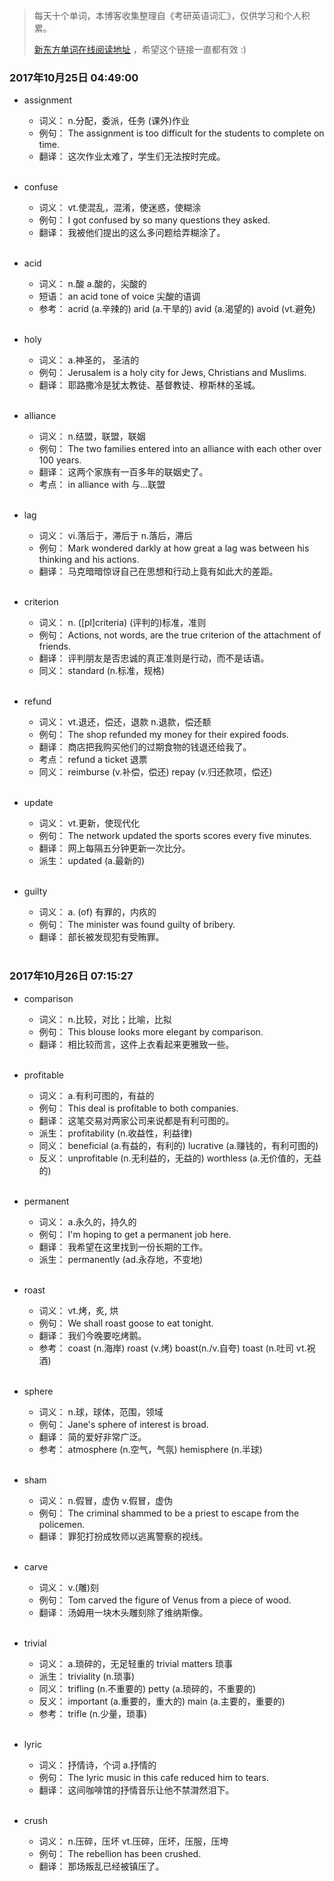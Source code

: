 > 每天十个单词，本博客收集整理自《考研英语词汇》，仅供学习和个人积累。
>
> [新东方单词在线阅读地址](http://download.dogwood.com.cn/online/kychlx/iPhone.html) ，希望这个链接一直都有效 :)


### 2017年10月25日 04:49:00

- assignment
  * 词义：  n.分配，委派，任务 (课外)作业
  * 例句：  The assignment is too difficult for the students to complete on time.
  * 翻译：  这次作业太难了，学生们无法按时完成。
  <br>

- confuse
  * 词义：  vt.使混乱，混淆，使迷惑，使糊涂 
  * 例句：  I got confused by so many questions they asked.
  * 翻译：  我被他们提出的这么多问题给弄糊涂了。
  <br>
 
- acid
  * 词义：  n.酸 a.酸的，尖酸的  
  * 短语：  an acid tone of voice 尖酸的语调
  * 参考：  acrid (a.辛辣的) arid (a.干旱的) avid (a.渴望的) avoid (vt.避免)
  <br>

- holy
  * 词义：  a.神圣的， 圣洁的
  * 例句：  Jerusalem is a holy city for Jews, Christians and Muslims.
  * 翻译：  耶路撒冷是犹太教徒、基督教徒、穆斯林的圣城。
  <br>

- alliance
  * 词义：  n.结盟，联盟，联姻
  * 例句：  The two families entered into an alliance with each other over 100 years.
  * 翻译：  这两个家族有一百多年的联姻史了。
  * 考点：  in alliance with 与...联盟
  <br>

- lag
  * 词义：  vi.落后于，滞后于 n.落后，滞后
  * 例句：  Mark wondered darkly at how great a lag was between his thinking and his actions.
  * 翻译：  马克暗暗惊讶自己在思想和行动上竟有如此大的差距。
  <br>

- criterion
  * 词义：  n. ([pl]criteria) (评判的)标准，准则
  * 例句：  Actions, not words, are the true criterion of the attachment of friends.
  * 翻译：  评判朋友是否忠诚的真正准则是行动，而不是话语。
  * 同义：  standard (n.标准，规格)
  <br>

- refund
  * 词义：  vt.退还，偿还，退款 n.退款，偿还额
  * 例句：  The shop refunded my money for their expired foods.
  * 翻译：  商店把我购买他们的过期食物的钱退还给我了。
  * 考点：  refund a ticket 退票
  * 同义：  reimburse (v.补偿，偿还) repay (v.归还款项，偿还)
  <br>

- update
  * 词义：  vt.更新，使现代化
  * 例句：  The network updated the sports scores every five minutes.
  * 翻译：  网上每隔五分钟更新一次比分。
  * 派生：  updated (a.最新的)
  <br>

- guilty
  * 词义：  a. (of) 有罪的，内疚的
  * 例句：  The minister was found guilty of bribery.
  * 翻译：  部长被发现犯有受贿罪。
  <br>

### 2017年10月26日 07:15:27

- comparison
  * 词义：  n.比较，对比；比喻，比拟
  * 例句：  This blouse looks more elegant by comparison.
  * 翻译：  相比较而言，这件上衣看起来更雅致一些。
  <br>

- profitable
  * 词义：  a.有利可图的，有益的
  * 例句：  This deal is profitable to both companies.
  * 翻译：  这笔交易对两家公司来说都是有利可图的。
  * 派生：  profitability (n.收益性，利益律)
  * 同义：  beneficial (a.有益的，有利的) lucrative (a.赚钱的，有利可图的)
  * 反义：  unprofitable (n.无利益的，无益的) worthless (a.无价值的，无益的)
  <br>

- permanent
  * 词义：  a.永久的，持久的
  * 例句：  I'm hoping to get a permanent job here.
  * 翻译：  我希望在这里找到一份长期的工作。
  * 派生：  permanently (ad.永存地，不变地)
  <br>

- roast
  * 词义：  vt.烤，炙, 烘
  * 例句：  We shall roast goose to eat tonight.
  * 翻译：  我们今晚要吃烤鹅。
  * 参考：  coast (n.海岸) roast (v.烤) boast(n./v.自夸) toast (n.吐司 vt.祝酒)
  <br>

- sphere
  * 词义：  n.球，球体，范围，领域
  * 例句：  Jane's sphere of interest is broad.
  * 翻译：  简的爱好非常广泛。
  * 参考：  atmosphere (n.空气，气氛) hemisphere (n.半球)
  <br>

- sham
  * 词义：  n.假冒，虚伪 v.假冒，虚伪
  * 例句：  The criminal shammed to be a priest to escape from the policemen.
  * 翻译：  罪犯打扮成牧师以逃离警察的视线。
  <br>

- carve
  * 词义：  v.(雕)刻
  * 例句：  Tom carved the figure of Venus from a piece of wood.
  * 翻译：  汤姆用一块木头雕刻除了维纳斯像。
  <br>

- trivial
  * 词义：  a.琐碎的，无足轻重的 trivial matters 琐事
  * 派生：  triviality (n.琐事)
  * 同义：  trifling (n.不重要的) petty (a.琐碎的，不重要的)
  * 反义：  important (a.重要的，重大的)  main (a.主要的，重要的)
  * 参考：  trifle (n.少量，琐事)
  <br>

- lyric
  * 词义：  抒情诗，个词 a.抒情的
  * 例句：  The lyric music in this cafe reduced him to tears.
  * 翻译：  这间咖啡馆的抒情音乐让他不禁潸然泪下。
  <br>

- crush
  * 词义：  n.压碎，压坏 vt.压碎，压坏，压服，压垮
  * 例句：  The rebellion has been crushed.
  * 翻译：  那场叛乱已经被镇压了。
  <br>